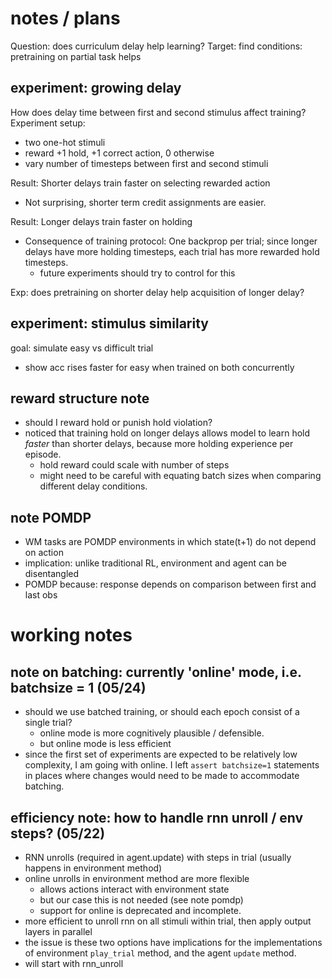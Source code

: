 # notes / plans
Question: does curriculum delay help learning?
Target: find conditions: pretraining on partial task helps


## experiment: growing delay

How does delay time between first and second stimulus affect training?
Experiment setup:
- two one-hot stimuli
- reward +1 hold, +1 correct action, 0 otherwise
- vary number of timesteps between first and second stimuli

Result: Shorter delays train faster on selecting rewarded action
- Not surprising, shorter term credit assignments are easier.

Result: Longer delays train faster on holding
- Consequence of training protocol: One backprop per trial; since longer delays have more holding timesteps, each trial has more rewarded hold timesteps.
  - future experiments should try to control for this

Exp: does pretraining on shorter delay help acquisition of longer delay?


## experiment: stimulus similarity

goal: simulate easy vs difficult trial
 * show acc rises faster for easy when trained on both concurrently

## reward structure note

* should I reward hold or punish hold violation?
* noticed that training hold on longer delays allows model to learn hold _faster_ than shorter delays, because more holding experience per episode. 
  * hold reward could scale with number of steps 
  * might need to be careful with equating batch sizes when comparing different delay conditions.


## note POMDP

* WM tasks are POMDP environments in which state(t+1) do not depend on action
* implication: unlike traditional RL, environment and agent can be disentangled 
* POMDP because: response depends on comparison between first and last obs

# working notes

## note on batching: currently 'online' mode, i.e. batchsize = 1 (05/24)
- should we use batched training, or should each epoch consist of a single trial?
  - online mode is more cognitively plausible / defensible. 
  - but online mode is less efficient
- since the first set of experiments are expected to be relatively low complexity, I am going with online. I left `assert batchsize=1` statements in places where changes would need to be made to accommodate batching.

## efficiency note: how to handle rnn unroll / env steps? (05/22)
- RNN unrolls (required in agent.update) with steps in trial (usually happens in environment method)
- online unrolls in environment method are more flexible
  - allows actions interact with environment state
  - but our case this is not needed (see note pomdp)
  - support for online is deprecated and incomplete.
- more efficient to unroll rnn on all stimuli within trial, then apply output layers in parallel
- the issue is these two options have implications for the implementations of environment `play_trial`  method, and the agent `update` method. 
- will start with rnn_unroll